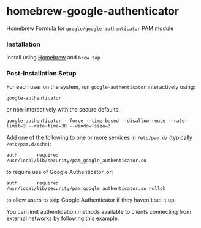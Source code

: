 # homebrew-google-authenticator
Homebrew Formula for `google/google-authenticator` PAM module

### Installation

Install using [Homebrew](http://brew.sh) and `brew tap`.

### Post-Installation Setup

For each user on the system, run `google-authenticator` interactively using:
```
google-authenticator
```
or non-interactively with the secure defaults:
```
google-authenticator --force --time-based --disallow-reuse --rate-limit=3 --rate-time=30 --window-size=3
```

Add one of the following to one or more services in `/etc/pam.d/` (typically `/etc/pam.d/sshd`):
```
auth       required       /usr/local/lib/security/pam_google_authenticator.so
```
to require use of Google Authenticator, or:
```
auth       required       /usr/local/lib/security/pam_google_authenticator.so nullok
```
to allow users to skip Google Authenticator if they haven't set it up.

You can limit authentication methods available to clients connecting from external networks by following [this example](https://gist.github.com/jabenninghoff/a0a7f0e15dcb1e74b6e1).
